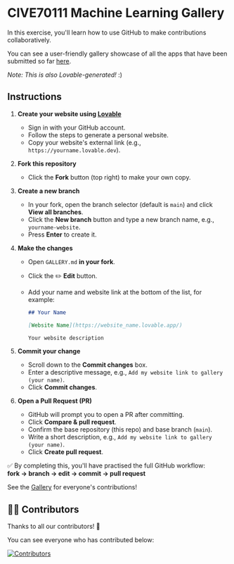 # CIVE70111 Machine Learning Gallery

In this exercise, you'll learn how to use GitHub to make contributions collaboratively.

You can see a user-friendly gallery showcase of all the apps that have been submitted so far [here](https://cive70111-showcase-gallery.lovable.app).

_Note: This is also Lovable-generated!_ :)

## Instructions

1. **Create your website using [Lovable](https://lovable.dev/)**
   - Sign in with your GitHub account.
   - Follow the steps to generate a personal website.
   - Copy your website's external link (e.g., `https://yourname.lovable.dev`).

2. **Fork this repository**
   - Click the **Fork** button (top right) to make your own copy.

3. **Create a new branch**
   - In your fork, open the branch selector (default is `main`) and click **View all branches**.
   - Click the **New branch** button and type a new branch name, e.g., `yourname-website`.
   - Press **Enter** to create it.

4. **Make the changes**
   - Open `GALLERY.md` **in your fork**.
   - Click the ✏️ **Edit** button.
   - Add your name and website link at the bottom of the list, for example:

     ```markdown
     ## Your Name

     [Website Name](https://website_name.lovable.app/)

     Your website description
     ```

5. **Commit your change**
   - Scroll down to the **Commit changes** box.
   - Enter a descriptive message, e.g., `Add my website link to gallery (your name)`.
   - Click **Commit changes**.

6. **Open a Pull Request (PR)**
   - GitHub will prompt you to open a PR after committing.
   - Click **Compare & pull request**.
   - Confirm the base repository (this repo) and base branch (`main`).
   - Write a short description, e.g., `Add my website link to gallery (your name)`.
   - Click **Create pull request**.

✅ By completing this, you'll have practised the full GitHub workflow:  
**fork → branch → edit → commit → pull request**

See the [Gallery](./GALLERY.md) for everyone's contributions!

## 👩‍💻 Contributors

Thanks to all our contributors! 🎉  

You can see everyone who has contributed below:

[![Contributors](https://contrib.rocks/image?repo=tsl-imperial/cive70111_25_demo1)](https://github.com/tsl-imperial/cive70111_25_demo1/graphs/contributors)
